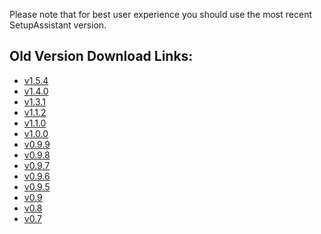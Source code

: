 Please note that for best user experience you should use the most recent SetupAssistant version.
 
Old Version Download Links:
---

*   [v1.5.4][1]
*   [v1.4.0][2]
*   [v1.3.1][3]
*   [v1.1.2][4]
*   [v1.1.0][5] 
*   [v1.0.0][6]
*   [v0.9.9][7]
*   [v0.9.8][8]
*   [v0.9.7][9]
*   [v0.9.6][10]
*   [v0.9.5][11]
*   [v0.9][12]
*   [v0.8][13]
*   [v0.7][14]

 [1]: http://sa.maciak.net/SetupAssistant%20v1.5.4.zip
 [2]: http://sa.maciak.net/SetupAssistant%20v1.4.0.zip
 [3]: http://sa.maciak.net/SetupAssistant%20v1.3.1.zip
 [4]: http://sa.maciak.net/SetupAssistant%20v1.2.zip
 [5]: http://sa.maciak.net/SetupAssistant%20v1.1.zip
 [6]: http://sa.maciak.net/SetupAssistant%20v1.0.zip
 [7]: http://sa.maciak.net/SetupAssistant%20v0.9.9.zip
 [8]: http://sa.maciak.net/SetupAssistant%20v0.9.8.zip
 [9]: http://sa.maciak.net/SetupAssistant%20v0.9.7.zip
 [10]: http://sa.maciak.net/SetupAssistant%20v0.9.6.zip
 [11]: http://sa.maciak.net/SetupAssistant%20v0.9.5.zip
 [12]: http://sa.maciak.net/SetupAssistant%20v0.9.zip
 [13]: http://sa.maciak.net/SetupAssistant%20v0.8.zip
 [14]: http://sa.maciak.net/SetupAssistant%20v0.7.zip
